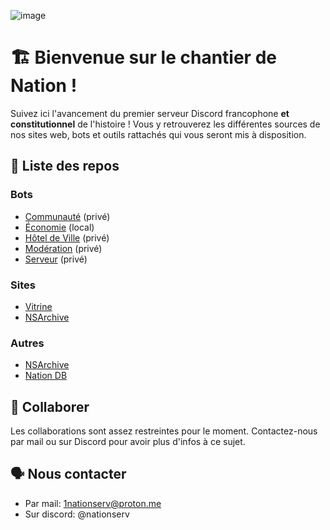 ![image](https://github.com/user-attachments/assets/728e4724-160d-4b87-b69a-f9709d4cd7e6)

# :building_construction: Bienvenue sur le chantier de Nation !

Suivez ici l'avancement du premier serveur Discord francophone **et constitutionnel** de l'histoire ! Vous y retrouverez les différentes sources de nos sites web, bots et outils rattachés qui vous seront mis à disposition.

## :scroll: Liste des repos

### Bots
- [Communauté](https://github.com/1nserv/people.bot) (privé)
- [Économie](https://github.com/1nserv/economie) (local)
- [Hôtel de Ville](https://github.com/1nserv/hdv.bot) (privé)
- [Modération](https://github.com/1nserv/moderation) (privé)
- [Serveur](https://github.com/1nserv/server.bot) (privé)

### Sites
- [Vitrine](https://github.com/okayhappex/nation-server)
- [NSArchive](https://github.com/okayhappex/nation-server)

### Autres
- [NSArchive](https://github.com/1nserv/1ns-archive)
- [Nation DB](https://github.com/1nserv/nation-db)

## :busts_in_silhouette: Collaborer
Les collaborations sont assez restreintes pour le moment. Contactez-nous par mail ou sur Discord pour avoir plus d'infos à ce sujet.

## :speaking_head: Nous contacter
- Par mail: 1nationserv@proton.me
- Sur discord: @nationserv
